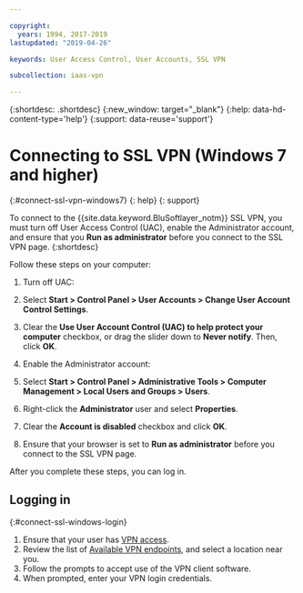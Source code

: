 ```yaml
---

copyright:
  years: 1994, 2017-2019
lastupdated: "2019-04-26"

keywords: User Access Control, User Accounts, SSL VPN

subcollection: iaas-vpn

---
```


{:shortdesc: .shortdesc}
{:new_window: target="_blank"}
{:help: data-hd-content-type='help'}
{:support: data-reuse='support'}

# Connecting to SSL VPN (Windows 7 and higher)
{:#connect-ssl-vpn-windows7}
{: help}
{: support}

To connect to the {{site.data.keyword.BluSoftlayer_notm}} SSL VPN, you must turn off User Access Control (UAC), enable the Administrator account, and ensure that you **Run as administrator** before you connect to the SSL VPN page.
{:shortdesc}

Follow these steps on your computer:

1. Turn off UAC:

  1. Select **Start > Control Panel > User Accounts > Change User Account Control Settings**.
  1. Clear the **Use User Account Control (UAC) to help protect your computer** checkbox, or drag the slider down to **Never notify**. Then, click **OK**.

1. Enable the Administrator account:

  1. Select **Start > Control Panel > Administrative Tools > Computer Management > Local Users and Groups > Users**.
  1. Right-click the **Administrator** user and select **Properties**.
  1. Clear the **Account is disabled** checkbox and click **OK**.

1. Ensure that your browser is set to **Run as administrator** before you connect to the SSL VPN page.

After you complete these steps, you can log in.

## Logging in
{:#connect-ssl-windows-login}

1. Ensure that your user has [VPN access](/docs/iaas-vpn?topic=iaas-vpn-activate-or-deacivate-ssl-vpn-access-for-a-user).
2. Review the list of [Available VPN endpoints](/docs/iaas-vpn?topic=iaas-vpn-available-vpn-endpoints), and select a location near you.
3. Follow the prompts to accept use of the VPN client software.
4. When prompted, enter your VPN login credentials.
